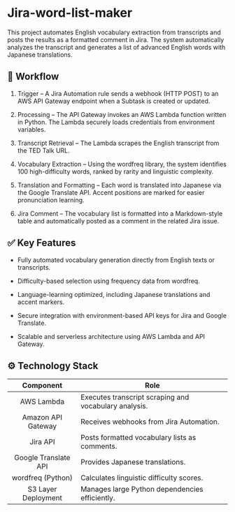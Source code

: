 # Jira-word-list-maker
This project automates English vocabulary extraction from transcripts and posts the results as a formatted comment in Jira. The system automatically analyzes the transcript and generates a list of advanced English words with Japanese translations.

## 🔄 Workflow

1. Trigger – A Jira Automation rule sends a webhook (HTTP POST) to an AWS API Gateway endpoint when a Subtask is created or updated.

2. Processing – The API Gateway invokes an AWS Lambda function written in Python. The Lambda securely loads credentials from environment variables.

3. Transcript Retrieval – The Lambda scrapes the English transcript from the TED Talk URL.

4. Vocabulary Extraction – Using the wordfreq library, the system identifies 100 high-difficulty words, ranked by rarity and linguistic complexity.

5. Translation and Formatting – Each word is translated into Japanese via the Google Translate API. Accent positions are marked for easier pronunciation learning.

6. Jira Comment – The vocabulary list is formatted into a Markdown-style table and automatically posted as a comment in the related Jira issue.

## ✅ Key Features

- Fully automated vocabulary generation directly from English texts or transcripts.

- Difficulty-based selection using frequency data from wordfreq.

- Language-learning optimized, including Japanese translations and accent markers.

- Secure integration with environment-based API keys for Jira and Google Translate.

- Scalable and serverless architecture using AWS Lambda and API Gateway.

## ⚙️ Technology Stack

| Component | Role |
| :----: | ---- |
|AWS Lambda | Executes transcript scraping and vocabulary analysis. |
|Amazon API Gateway | Receives webhooks from Jira Automation. |
|Jira API | Posts formatted vocabulary lists as comments. |
|Google Translate API | Provides Japanese translations. |
|wordfreq (Python) | Calculates linguistic difficulty scores. |
|S3 Layer Deployment | Manages large Python dependencies efficiently. |